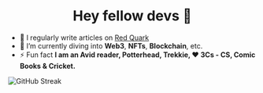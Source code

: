 <h1 align="center">Hey fellow devs 🖖</h1>

<!--<p align="left"> <a href="https://twitter.com/i_am_anirudh" target="blank"><img src="https://img.shields.io/twitter/follow/i_am_anirudh?logo=twitter&style=for-the-badge" alt="i_am_anirudh" /></a> </p> -->

- 📝 I regularly write articles on [Red Quark](https://redquark.org)
- 🌱 I’m currently diving into **Web3**, **NFTs**, **Blockchain**, etc.
- ⚡ Fun fact **I am an Avid reader, Potterhead, Trekkie, ❤️ 3Cs - CS, Comic Books & Cricket.**

![GitHub Streak](https://github-readme-streak-stats.herokuapp.com/?user=ani03sha)
